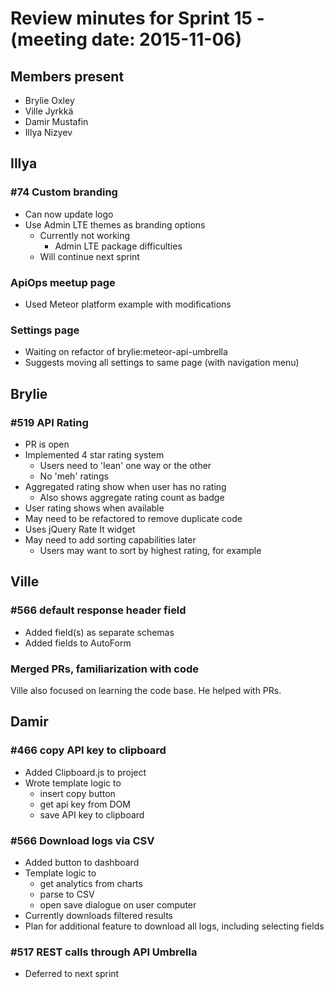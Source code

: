 # Review minutes for Sprint 15 - (meeting date: 2015-11-06)

## Members present
* Brylie Oxley
* Ville Jyrkkä
* Damir Mustafin
* Illya Nizyev

## Illya
### #74 Custom branding
* Can now update logo
* Use Admin LTE themes as branding options
  * Currently not working
    * Admin LTE package difficulties
  * Will continue next sprint
  
### ApiOps meetup page
* Used Meteor platform example with modifications

### Settings page
* Waiting on refactor of brylie:meteor-api-umbrella
* Suggests moving all settings to same page (with navigation menu)

## Brylie
### #519 API Rating
* PR is open
* Implemented 4 star rating system
  * Users need to 'lean' one way or the other
  * No 'meh' ratings
* Aggregated rating show when user has no rating
  * Also shows aggregate rating count as badge
* User rating shows when available
* May need to be refactored to remove duplicate code
* Uses jQuery Rate It widget
* May need to add sorting capabilities later
  * Users may want to sort by highest rating, for example
  
## Ville
### #566 default response header field
* Added field(s) as separate schemas
* Added fields to AutoForm

### Merged PRs, familiarization with code
Ville also focused on learning the code base. He helped with PRs.


## Damir
### #466 copy API key to clipboard
* Added Clipboard.js to project
* Wrote template logic to
  * insert copy button
  * get api key from DOM
  * save API key to clipboard
  
### #566 Download logs via CSV
* Added button to dashboard
* Template logic to
  * get analytics from charts
  * parse to CSV
  * open save dialogue on user computer
* Currently downloads filtered results
* Plan for additional feature to download all logs, including selecting fields
  
### #517 REST calls through API Umbrella
* Deferred to next sprint



